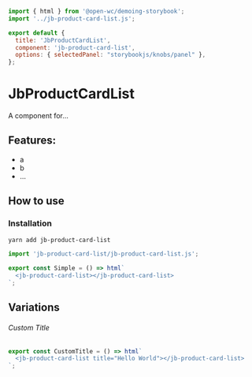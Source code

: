 ```js script
import { html } from '@open-wc/demoing-storybook';
import '../jb-product-card-list.js';

export default {
  title: 'JbProductCardList',
  component: 'jb-product-card-list',
  options: { selectedPanel: "storybookjs/knobs/panel" },
};
```

# JbProductCardList

A component for...

## Features:

- a
- b
- ...

## How to use

### Installation

```bash
yarn add jb-product-card-list
```

```js
import 'jb-product-card-list/jb-product-card-list.js';
```

```js preview-story
export const Simple = () => html`
  <jb-product-card-list></jb-product-card-list>
`;
```

## Variations

###### Custom Title

```js preview-story
export const CustomTitle = () => html`
  <jb-product-card-list title="Hello World"></jb-product-card-list>
`;
```
